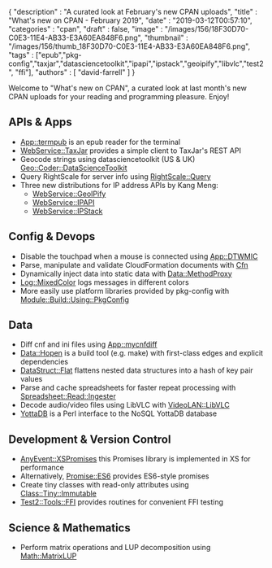 {
   "description" : "A curated look at February's new CPAN uploads",
   "title" : "What's new on CPAN - February 2019",
   "date" : "2019-03-12T00:57:10",
   "categories" : "cpan",
   "draft" : false,
   "image" : "/images/156/18F30D70-C0E3-11E4-AB33-E3A60EA848F6.png",
   "thumbnail" : "/images/156/thumb_18F30D70-C0E3-11E4-AB33-E3A60EA848F6.png",
   "tags" : ["epub","pkg-config","taxjar","datasciencetoolkit","ipapi","ipstack","geoipify","libvlc","test2", "ffi"],
   "authors" : [
      "david-farrell"
   ]
}


Welcome to "What's new on CPAN", a curated look at last month's new CPAN uploads for your reading and programming pleasure. Enjoy!

APIs & Apps
-----------
* [App::termpub](https://metacpan.org/pod/App::termpub) is an epub reader for the terminal
* [WebService::TaxJar](https://metacpan.org/pod/WebService::TaxJar) provides a simple client to TaxJar's REST API
* Geocode strings using datasciencetoolkit (US & UK) [Geo::Coder::DataScienceToolkit](https://metacpan.org/pod/Geo::Coder::DataScienceToolkit)
* Query RightScale for server info using [RightScale::Query](https://metacpan.org/pod/RightScale::Query)
* Three new distributions for IP address APIs by Kang Meng:
  * [WebService::GeoIPify](https://metacpan.org/pod/WebService::GeoIPify)
  * [WebService::IPAPI](https://metacpan.org/pod/WebService::IPAPI)
  * [WebService::IPStack](https://metacpan.org/pod/WebService::IPStack)


Config & Devops
---------------
* Disable the touchpad when a mouse is connected using [App::DTWMIC](https://metacpan.org/pod/App::DTWMIC)
* Parse, manipulate and validate CloudFormation documents with [Cfn](https://metacpan.org/pod/Cfn)
* Dynamically inject data into static data with [Data::MethodProxy](https://metacpan.org/pod/Data::MethodProxy)
* [Log::MixedColor](https://metacpan.org/pod/Log::MixedColor) logs messages in different colors
* More easily use platform libraries provided by pkg-config with [Module::Build::Using::PkgConfig](https://metacpan.org/pod/Module::Build::Using::PkgConfig)


Data
----
* Diff cnf and ini files using [App::mycnfdiff](https://metacpan.org/pod/App::mycnfdiff)
* [Data::Hopen](https://metacpan.org/pod/Data::Hopen) is a build tool (e.g. make) with first-class edges and explicit dependencies
* [DataStruct::Flat](https://metacpan.org/pod/DataStruct::Flat) flattens nested data structures into a hash of key pair values
* Parse and cache spreadsheets for faster repeat processing with [Spreadsheet::Read::Ingester](https://metacpan.org/pod/Spreadsheet::Read::Ingester)
* Decode audio/video files using LibVLC with [VideoLAN::LibVLC](https://metacpan.org/pod/VideoLAN::LibVLC)
* [YottaDB](https://metacpan.org/pod/YottaDB) is a Perl interface to the NoSQL YottaDB database


Development & Version Control
-----------------------------
* [AnyEvent::XSPromises](https://metacpan.org/pod/AnyEvent::XSPromises) this Promises library is implemented in XS for performance
* Alternatively, [Promise::ES6](https://metacpan.org/pod/Promise::ES6) provides ES6-style promises
* Create tiny classes with read-only attributes using [Class::Tiny::Immutable](https://metacpan.org/pod/Class::Tiny::Immutable)
* [Test2::Tools::FFI](https://metacpan.org/pod/Test2::Tools::FFI) provides routines for convenient FFI testing

Science & Mathematics
---------------------
* Perform matrix operations and LUP decomposition using [Math::MatrixLUP](https://metacpan.org/pod/Math::MatrixLUP)

